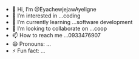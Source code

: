 - 👋 Hi, I’m @EyachewjejawAyeligne
- 👀 I’m interested in ...coding
- 🌱 I’m currently learning ...software development
- 💞️ I’m looking to collaborate on ...coop
- 📫 How to reach me ...0933476907
- 😄 Pronouns: ...
- ⚡ Fun fact: ...

<!---
EyachewjejawAyeligne/EyachewjejawAyeligne is a ✨ special ✨ repository because its `README.md` (this file) appears on your GitHub profile.
You can click the Preview link to take a look at your changes.
--->
